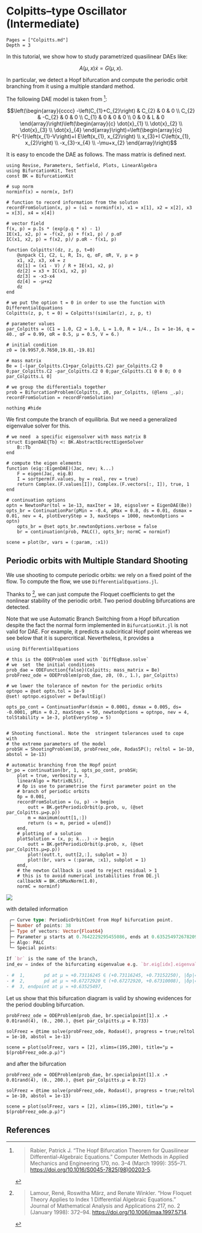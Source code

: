 # Colpitts–type Oscillator (Intermediate)

```@contents
Pages = ["Colpitts.md"]
Depth = 3
```

In this tutorial, we show how to study parametrized quasilinear DAEs like:

$$A(\mu,x)\dot x = G(\mu,x).$$

In particular, we detect a Hopf bifurcation and compute the periodic orbit branching from it using a multiple standard method.

The following DAE model is taken from [^Rabier]:

$$\left(\begin{array}{cccc}
-\left(C_{1}+C_{2}\right) & C_{2} & 0 & 0 \\
C_{2} & -C_{2} & 0 & 0 \\
C_{1} & 0 & 0 & 0 \\
0 & 0 & L & 0
\end{array}\right)\left(\begin{array}{c}
\dot{x}_{1} \\
\dot{x}_{2} \\
\dot{x}_{3} \\
\dot{x}_{4}
\end{array}\right)=\left(\begin{array}{c}
R^{-1}\left(x_{1}-V\right)+I E\left(x_{1}, x_{2}\right) \\
x_{3}+I C\left(x_{1}, x_{2}\right) \\
-x_{3}-x_{4} \\
-\mu+x_{2}
\end{array}\right)$$

It is easy to encode the DAE as follows. The mass matrix is defined next.

```@example TUTDAE1
using Revise, Parameters, Setfield, Plots, LinearAlgebra
using BifurcationKit, Test
const BK = BifurcationKit

# sup norm
norminf(x) = norm(x, Inf)

# function to record information from the soluton
recordFromSolution(x, p) = (u1 = norminf(x), x1 = x[1], x2 = x[2], x3 = x[3], x4 = x[4])

# vector field
f(x, p) = p.Is * (exp(p.q * x) - 1)
IE(x1, x2, p) = -f(x2, p) + f(x1, p) / p.αF
IC(x1, x2, p) = f(x2, p)/ p.αR - f(x1, p)

function Colpitts!(dz, z, p, t=0)
	@unpack C1, C2, L, R, Is, q, αF, αR, V, μ = p
	x1, x2, x3, x4 = z
	dz[1] = (x1 - V) / R + IE(x1, x2, p)
	dz[2] =	x3 + IC(x1, x2, p)
	dz[3] = -x3-x4
	dz[4] = -μ+x2
	dz
end

# we put the option t = 0 in order to use the function with DifferentialEquations
Colpitts(z, p, t = 0) = Colpitts!(similar(z), z, p, t)

# parameter values
par_Colpitts = (C1 = 1.0, C2 = 1.0, L = 1.0, R = 1/4., Is = 1e-16, q = 40., αF = 0.99, αR = 0.5, μ = 0.5, V = 6.)

# initial condition
z0 = [0.9957,0.7650,19.81,-19.81]

# mass matrix
Be = [-(par_Colpitts.C1+par_Colpitts.C2) par_Colpitts.C2 0 0;par_Colpitts.C2 -par_Colpitts.C2 0 0;par_Colpitts.C1 0 0 0; 0 0 par_Colpitts.L 0]

# we group the differentials together
prob = BifurcationProblem(Colpitts, z0, par_Colpitts, (@lens _.μ); recordFromSolution = recordFromSolution)

nothing #hide
```

We first compute the branch of equilibria. But we need  a generalized eigenvalue solver for this.

```@example TUTDAE1
# we need  a specific eigensolver with mass matrix B
struct EigenDAE{Tb} <: BK.AbstractDirectEigenSolver
	B::Tb
end

# compute the eigen elements
function (eig::EigenDAE)(Jac, nev; k...)
	F = eigen(Jac, eig.B)
	I = sortperm(F.values, by = real, rev = true)
	return Complex.(F.values[I]), Complex.(F.vectors[:, I]), true, 1
end

# continuation options
optn = NewtonPar(tol = 1e-13, maxIter = 10, eigsolver = EigenDAE(Be))
opts_br = ContinuationPar(pMin = -0.4, pMax = 0.8, ds = 0.01, dsmax = 0.01, nev = 4, plotEveryStep = 3, maxSteps = 1000, newtonOptions = optn)
	opts_br = @set opts_br.newtonOptions.verbose = false
	br = continuation(prob, PALC(), opts_br; normC = norminf)

scene = plot(br, vars = (:param, :x1))
```


## Periodic orbits with Multiple Standard Shooting

We use shooting to compute periodic orbits: we rely on a fixed point of the flow. To compute the flow, we use `DifferentialEquations.jl`.

Thanks to [^Lamour], we can  just compute the Floquet coefficients to get the nonlinear stability of the periodic orbit. Two period doubling bifurcations are detected.

Note that we use Automatic Branch Switching from a Hopf bifurcation despite the fact the normal form implemented in `BifurcationKit.jl` is not valid for DAE. For example, it predicts a subciritical Hopf point whereas we see below that it is supercritical. Nevertheless, it provides a

```@example TUTDAE1
using DifferentialEquations

# this is the ODEProblem used with `DiffEqBase.solve`
# we  set  the initial conditions
prob_dae = ODEFunction{false}(Colpitts; mass_matrix = Be)
probFreez_ode = ODEProblem(prob_dae, z0, (0., 1.), par_Colpitts)

# we lower the tolerance of newton for the periodic orbits
optnpo = @set optn.tol = 1e-9
@set! optnpo.eigsolver = DefaultEig()

opts_po_cont = ContinuationPar(dsmin = 0.0001, dsmax = 0.005, ds= -0.0001, pMin = 0.2, maxSteps = 50, newtonOptions = optnpo, nev = 4, tolStability = 1e-3, plotEveryStep = 5)


# Shooting functional. Note the  stringent tolerances used to cope with
# the extreme parameters of the model
probSH = ShootingProblem(10, probFreez_ode, Rodas5P(); reltol = 1e-10, abstol = 1e-13)

# automatic branching from the Hopf point
br_po = continuation(br, 1, opts_po_cont, probSH;
	plot = true, verbosity = 3,
	linearAlgo = MatrixBLS(),
	# δp is use to parametrise the first parameter point on the
	# branch of periodic orbits
	δp = 0.001,
	recordFromSolution = (u, p) -> begin
		outt = BK.getPeriodicOrbit(p.prob, u, (@set  par_Colpitts.μ=p.p))
		m = maximum(outt[1,:])
		return (s = m, period = u[end])
	end,
	# plotting of a solution
	plotSolution = (x, p; k...) -> begin
		outt = BK.getPeriodicOrbit(p.prob, x, (@set  par_Colpitts.μ=p.p))
		plot!(outt.t, outt[2,:], subplot = 3)
		plot!(br, vars = (:param, :x1), subplot = 1)
	end,
	# the newton Callback is used to reject residual > 1
	# this is to avoid numerical instabilities from DE.jl
	callbackN = BK.cbMaxNorm(1.0),
	normC = norminf)
```

![](Colpitts1.png)

with detailed information

```julia
 ┌─ Curve type: PeriodicOrbitCont from Hopf bifurcation point.
 ├─ Number of points: 38
 ├─ Type of vectors: Vector{Float64}
 ├─ Parameter μ starts at 0.7642229295455086, ends at 0.6352549726782099
 ├─ Algo: PALC
 └─ Special points:

If `br` is the name of the branch,
ind_ev = index of the bifurcating eigenvalue e.g. `br.eig[idx].eigenvals[ind_ev]`

- #  1,       pd at μ ≈ +0.73116245 ∈ (+0.73116245, +0.73152250), |δp|=4e-04, [converged], δ = ( 1,  1), step =  17, eigenelements in eig[ 18], ind_ev =   1
- #  2,       pd at μ ≈ +0.67272920 ∈ (+0.67272920, +0.67310008), |δp|=4e-04, [converged], δ = (-1, -1), step =  27, eigenelements in eig[ 28], ind_ev =   1
- #  3, endpoint at μ ≈ +0.63525497,                                                                     step =  37
```

Let us show that this bifurcation diagram is valid by showing evidences for the period doubling bifurcation.

```@example TUTDAE1
probFreez_ode = ODEProblem(prob_dae, br.specialpoint[1].x .+ 0.01rand(4), (0., 200.), @set par_Colpitts.μ = 0.733)

solFreez = @time solve(probFreez_ode, Rodas4(), progress = true;reltol = 1e-10, abstol = 1e-13)

scene = plot(solFreez, vars = [2], xlims=(195,200), title="μ = $(probFreez_ode.p.μ)")
```

and after the bifurcation

```@example TUTDAE1
probFreez_ode = ODEProblem(prob_dae, br.specialpoint[1].x .+ 0.01rand(4), (0., 200.), @set par_Colpitts.μ = 0.72)

solFreez = @time solve(probFreez_ode, Rodas4(), progress = true;reltol = 1e-10, abstol = 1e-13)

scene = plot(solFreez, vars = [2], xlims=(195,200), title="μ = $(probFreez_ode.p.μ)")
```


## References

[^Rabier]:> Rabier, Patrick J. “The Hopf Bifurcation Theorem for Quasilinear Differential-Algebraic Equations.” Computer Methods in Applied Mechanics and Engineering 170, no. 3–4 (March 1999): 355–71. https://doi.org/10.1016/S0045-7825(98)00203-5.

[^Lamour]:> Lamour, René, Roswitha März, and Renate Winkler. “How Floquet Theory Applies to Index 1 Differential Algebraic Equations.” Journal of Mathematical Analysis and Applications 217, no. 2 (January 1998): 372–94. https://doi.org/10.1006/jmaa.1997.5714.
